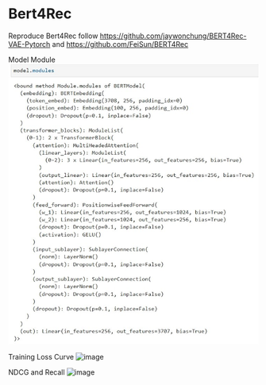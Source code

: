 # Bert4Rec

Reproduce Bert4Rec follow https://github.com/jaywonchung/BERT4Rec-VAE-Pytorch and https://github.com/FeiSun/BERT4Rec

Model Module
![image](https://github.com/WayneZHAO1989/Bert4Rec/blob/main/asset/screenshot.jpg)

Training Loss Curve
![image](https://github.com/WayneZHAO1989/Bert4Rec/blob/main/asset/loss.jpg)

NDCG and Recall
![image](https://github.com/WayneZHAO1989/Bert4Rec/blob/main/asset/NDCG_Recall.jpg)